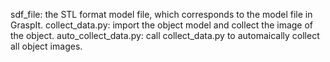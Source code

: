 ﻿sdf_file: the STL format model file, which corresponds to the model file in GraspIt. 
collect_data.py: import the object model and collect the image of the object.
auto_collect_data.py: call collect_data.py to automaically collect all object images.